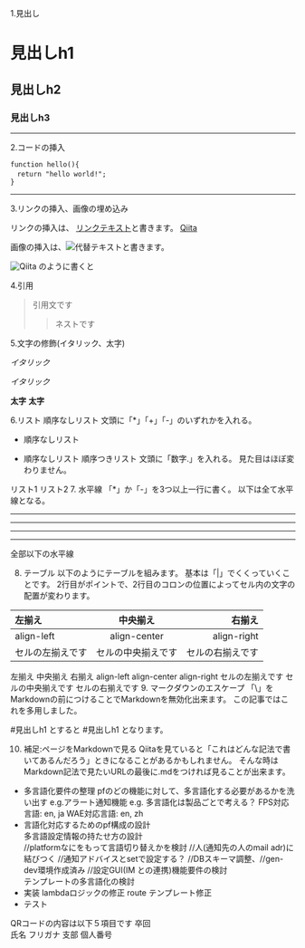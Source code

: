 1.見出し
# 見出しh1
## 見出しh2
### 見出しh3
***
2.コードの挿入


```
function hello(){
　return "hello world!";
}
```
***
3.リンクの挿入、画像の埋め込み

リンクの挿入は、
[リンクテキスト](URL)と書きます。
[Qiita](http://qiita.com/)




画像の挿入は、![代替テキスト](画像URL)と書きます。

![Qiita](http://cdn.qiita.com/assets/siteid-reverse-6044901aace6435306ebd1fac6b7858c.png)
のように書くと




4.引用

>引用文です
>>ネストです


5.文字の修飾(イタリック、太字)

_イタリック_

*イタリック*

__太字__
**太字**

6.リスト
順序なしリスト
文頭に「*」「+」「-」のいずれかを入れる。

+ 順序なしリスト
- 順序なしリスト
順序つきリスト
文頭に「数字.」を入れる。
見た目はほぼ変わりません。

リスト1
リスト2
7. 水平線
「*」か「-」を3つ以上一行に書く。
以下は全て水平線となる。

***
* * *
---
- - -

全部以下の水平線

8. テーブル
以下のようにテーブルを組みます。
基本は「|」でくくっていくことです。
2行目がポイントで、2行目のコロンの位置によってセル内の文字の配置が変わります。

|左揃え|中央揃え|右揃え|
|:---|:---:|--:|
|align-left|align-center|align-right|
|セルの左揃えです|セルの中央揃えです|セルの右揃えです|

左揃え	中央揃え	右揃え
align-left	align-center	align-right
セルの左揃えです	セルの中央揃えです	セルの右揃えです
9. マークダウンのエスケープ
「\」をMarkdownの前につけることでMarkdownを無効化出来ます。
この記事ではこれを多用しました。

\#見出しh1
とすると
#見出しh1
となります。

10. 補足:ページをMarkdownで見る
Qiitaを見ていると「これはどんな記法で書いてあるんだろう」ときになることがあるかもしれません。
そんな時はMarkdown記法で見たいURLの最後に.mdをつければ見ることが出来ます。

* 多言語化要件の整理
    pfのどの機能に対して、多言語化する必要があるかを洗い出す
    e.g.アラート通知機能
    e.g. 多言語化は製品ごとで考える？
            FPS対応言語: en, ja
            WAE対応言語: en, zh
* 言語化対応するためのpf構成の設計     
    多言語設定情報の持たせ方の設計     
        //platformなにをもって言語切り替えかを検討 
        //人(通知先の人のmail adr)に結びつく
        //通知アドバイスとsetで設定する？
        //DBスキーマ調整、//gen-dev環境作成済み
        //設定GUI(IM との連携)機能要件の検討       
    テンプレートの多言語化の検討        
* 実装
    lambdaロジックの修正
    route テンプレート修正
* テスト


QRコードの内容は以下５項目です
    卒回	
    氏名
    フリガナ
    支部
    個人番号